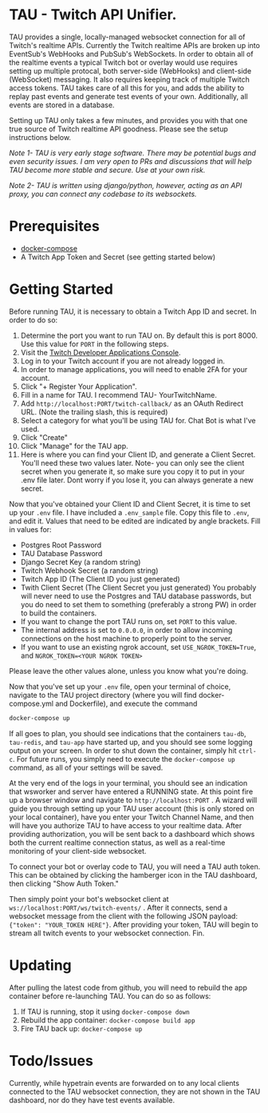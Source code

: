 # TAU - Twitch API Unifier.

TAU provides a single, locally-managed websocket connection for
all of Twitch's realtime APIs. Currently the Twitch realtime
APIs are broken up into EventSub's WebHooks and PubSub's WebSockets.
In order to obtain all of the realtime events a typical Twitch bot or
overlay would use requires setting up multiple protocal, both server-side
(WebHooks) and client-side (WebSocket) messaging. It also requires
keeping track of multiple Twitch access tokens. TAU takes care of all
this for you, and adds the ability to replay past events and generate
test events of your own. Additionally, all events are stored in a
database.

Setting up TAU only takes a few minutes, and provides you with that
one true source of Twitch realtime API goodness. Please see the
setup instructions below.

_Note 1- TAU is very early stage software. There may be potential bugs
and even security issues. I am very open to PRs and discussions that
will help TAU become more stable and secure. Use at your own risk._

_Note 2- TAU is written using django/python, however, acting as an
API proxy, you can connect any codebase to its websockets._

# Prerequisites

- [docker-compose](https://docs.docker.com/compose/install/)
- A Twitch App Token and Secret (see getting started below)

# Getting Started

Before running TAU, it is necessary to obtain a Twitch App ID and
secret. In order to do so:

1. Determine the port you want to run TAU on.  By default this is port 8000.  Use this value for `PORT` in the following steps.
1. Visit the [Twitch Developer Applications Console](https://dev.twitch.tv/console/apps).
2. Log in to your Twitch account if you are not already logged in.
3. In order to manage applications, you will need to enable 2FA for your account.
4. Click "+ Register Your Application".
5. Fill in a name for TAU. I recommend TAU- YourTwitchName.
6. Add `http://localhost:PORT/twitch-callback/` as an OAuth Redirect URL. (Note the trailing slash, this is required)
7. Select a category for what you'll be using TAU for. Chat Bot is what I've used.
8. Click "Create"
9. Click "Manage" for the TAU app.
10. Here is where you can find your Client ID, and generate a Client Secret. You'll need these two values later. Note- you can only see the client secret when you generate it, so make sure you copy it to put in your .env file later. Dont worry if you lose it, you can always generate a new secret.

Now that you've obtained your Client ID and Client Secret, it is time to set up your `.env` file. I have included a `.env_sample` file. Copy this file to `.env`, and edit it. Values that
need to be edited are indicated by angle brackets. Fill in values for:

- Postgres Root Password
- TAU Database Password
- Django Secret Key (a random string)
- Twitch Webhook Secret (a random string)
- Twitch App ID (The Client ID you just generated)
- Twith Client Secret (The Client Secret you just generated)
  You probably will never need to use the Postgres and TAU database passwords, but you do need to set them to something (preferably a strong PW) in order to build the containers. 
- If you want to change the port TAU runs on, set `PORT` to this value.
- The internal address is set to `0.0.0.0`, in order to allow incoming connections on the host machine to properly point to the server.
- If you want to use an existing ngrok account, set `USE_NGROK_TOKEN=True`, and `NGROK_TOKEN=<YOUR NGROK TOKEN>`

Please leave the other values alone, unless you know what you're doing.

Now that you've set up your `.env` file, open your terminal of choice, navigate to the TAU project directory (where you will find docker-compose.yml and Dockerfile), and execute the command

```bash
docker-compose up
```

If all goes to plan, you should see indications that the containers `tau-db`, `tau-redis`, and `tau-app` have started up, and you should see some logging output on your screen. In order to shut down the container, simply hit `ctrl-c`.  For future runs, you simply need to execute the `docker-compose up` command, as all of your settings will be saved.

At the very end of the logs in your terminal, you should see an indication that wsworker and server have entered a RUNNING state. At this point fire up a browser window and navigate to `http://localhost:PORT` . A wizard will guide you through setting up your TAU user account (this is only stored on your local container), have you enter your Twitch Channel Name, and then will have you authorize TAU to have access to your realtime data. After providing authorization, you will be sent back to a dashboard which shows both the current realtime connection status, as well as a real-time monitoring of your client-side websocket.

To connect your bot or overlay code to TAU, you will need a TAU auth token.  This can be obtained by clicking the hamberger icon in the TAU dashboard, then clicking "Show Auth Token."

Then simply point your bot's websocket client at `ws://localhost:PORT/ws/twitch-events/` .  After it connects, send a websocket message from the client with the following JSON payload: `{"token": "YOUR_TOKEN HERE"}`.  After providing your token, TAU will begin to stream all twitch events to your websocket connection.  Fin.

# Updating

After pulling the latest code from github, you will need to rebuild the app container before re-launching TAU.  You can do so as follows:

1. If TAU is running, stop it using `docker-compose down`
2. Rebuild the app container: `docker-compose build app`
3. Fire TAU back up: `docker-compose up`

# Todo/Issues

Currently, while hypetrain events are forwarded on to any local clients connected to the TAU websocket connection, they are not shown in the TAU dashboard, nor do they have test events available.
